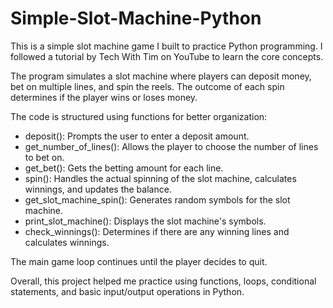 # Simple-Slot-Machine-Python
This is a simple slot machine game I built to practice Python programming. I followed a tutorial by Tech With Tim on YouTube to learn the core concepts.

The program simulates a slot machine where players can deposit money, bet on multiple lines, and spin the reels. The outcome of each spin determines if the player wins or loses money. 

The code is structured using functions for better organization:

- deposit(): Prompts the user to enter a deposit amount.
- get_number_of_lines(): Allows the player to choose the number of lines to bet on.
- get_bet(): Gets the betting amount for each line.
- spin(): Handles the actual spinning of the slot machine, calculates winnings, and updates the balance.
- get_slot_machine_spin(): Generates random symbols for the slot machine.
- print_slot_machine(): Displays the slot machine's symbols.
- check_winnings(): Determines if there are any winning lines and calculates winnings.

The main game loop continues until the player decides to quit.
 
Overall, this project helped me practice using functions, loops, conditional statements, and basic input/output operations in Python.
